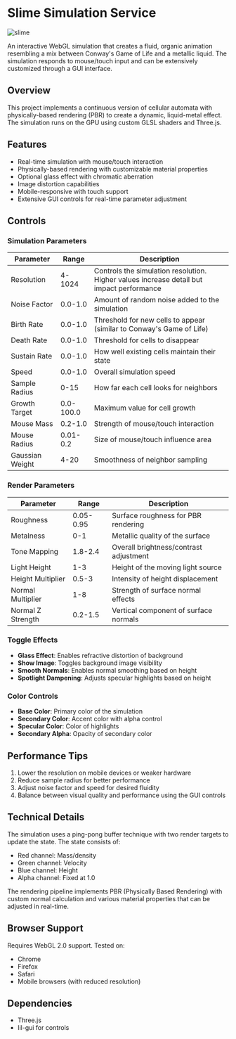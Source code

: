 # Slime Simulation Service

![slime](https://github.com/user-attachments/assets/443565d5-e0fa-45f3-b3f4-2b22f83392d6)



An interactive WebGL simulation that creates a fluid, organic animation resembling a mix between Conway's Game of Life and a metallic liquid. The simulation responds to mouse/touch input and can be extensively customized through a GUI interface.

## Overview

This project implements a continuous version of cellular automata with physically-based rendering (PBR) to create a dynamic, liquid-metal effect. The simulation runs on the GPU using custom GLSL shaders and Three.js.

## Features

- Real-time simulation with mouse/touch interaction
- Physically-based rendering with customizable material properties
- Optional glass effect with chromatic aberration
- Image distortion capabilities
- Mobile-responsive with touch support
- Extensive GUI controls for real-time parameter adjustment

## Controls

### Simulation Parameters

| Parameter | Range | Description |
|-----------|--------|-------------|
| Resolution | 4-1024 | Controls the simulation resolution. Higher values increase detail but impact performance |
| Noise Factor | 0.0-1.0 | Amount of random noise added to the simulation |
| Birth Rate | 0.0-1.0 | Threshold for new cells to appear (similar to Conway's Game of Life) |
| Death Rate | 0.0-1.0 | Threshold for cells to disappear |
| Sustain Rate | 0.0-1.0 | How well existing cells maintain their state |
| Speed | 0.0-1.0 | Overall simulation speed |
| Sample Radius | 0-15 | How far each cell looks for neighbors |
| Growth Target | 0.0-100.0 | Maximum value for cell growth |
| Mouse Mass | 0.2-1.0 | Strength of mouse/touch interaction |
| Mouse Radius | 0.01-0.2 | Size of mouse/touch influence area |
| Gaussian Weight | 4-20 | Smoothness of neighbor sampling |

### Render Parameters

| Parameter | Range | Description |
|-----------|--------|-------------|
| Roughness | 0.05-0.95 | Surface roughness for PBR rendering |
| Metalness | 0-1 | Metallic quality of the surface |
| Tone Mapping | 1.8-2.4 | Overall brightness/contrast adjustment |
| Light Height | 1-3 | Height of the moving light source |
| Height Multiplier | 0.5-3 | Intensity of height displacement |
| Normal Multiplier | 1-8 | Strength of surface normal effects |
| Normal Z Strength | 0.2-1.5 | Vertical component of surface normals |

### Toggle Effects

- **Glass Effect**: Enables refractive distortion of background
- **Show Image**: Toggles background image visibility
- **Smooth Normals**: Enables normal smoothing based on height
- **Spotlight Dampening**: Adjusts specular highlights based on height

### Color Controls

- **Base Color**: Primary color of the simulation
- **Secondary Color**: Accent color with alpha control
- **Specular Color**: Color of highlights
- **Secondary Alpha**: Opacity of secondary color

## Performance Tips

1. Lower the resolution on mobile devices or weaker hardware
2. Reduce sample radius for better performance
3. Adjust noise factor and speed for desired fluidity
4. Balance between visual quality and performance using the GUI controls

## Technical Details

The simulation uses a ping-pong buffer technique with two render targets to update the state. The state consists of:
- Red channel: Mass/density
- Green channel: Velocity
- Blue channel: Height
- Alpha channel: Fixed at 1.0

The rendering pipeline implements PBR (Physically Based Rendering) with custom normal calculation and various material properties that can be adjusted in real-time.

## Browser Support

Requires WebGL 2.0 support. Tested on:
- Chrome
- Firefox
- Safari
- Mobile browsers (with reduced resolution)

## Dependencies

- Three.js
- lil-gui for controls

